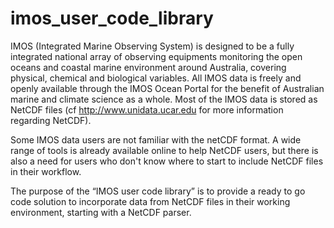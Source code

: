 imos_user_code_library
==================
IMOS (Integrated Marine Observing System) is designed to be a fully integrated national array of observing equipments monitoring the open oceans and coastal marine environment around Australia, covering physical, chemical and biological variables. All IMOS data is freely and openly available through the IMOS Ocean Portal for the benefit of Australian marine and climate science as a whole.
Most of the IMOS data is stored as NetCDF files (cf http://www.unidata.ucar.edu for more information regarding NetCDF). 

Some IMOS data users are not familiar with the netCDF format. A wide range of tools is already available online to help NetCDF users, but there is also a need for users who don't know where to start to include NetCDF files in their workflow.

The purpose of the “IMOS user code library” is to provide a ready to go code solution to incorporate data from NetCDF files in their working environment, starting with a NetCDF parser.